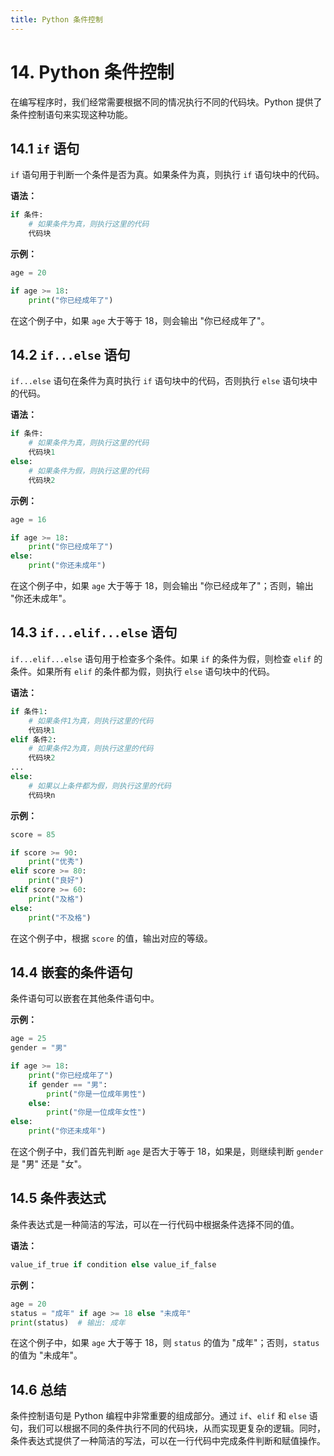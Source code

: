 ```yaml
---
title: Python 条件控制
---
```


# 14. Python 条件控制

在编写程序时，我们经常需要根据不同的情况执行不同的代码块。Python 提供了条件控制语句来实现这种功能。

## 14.1 `if` 语句

`if` 语句用于判断一个条件是否为真。如果条件为真，则执行 `if` 语句块中的代码。

**语法：**

```python
if 条件:
    # 如果条件为真，则执行这里的代码
    代码块
```

**示例：**

```python
age = 20

if age >= 18:
    print("你已经成年了")
```

在这个例子中，如果 `age` 大于等于 18，则会输出 "你已经成年了"。

## 14.2 `if...else` 语句

`if...else` 语句在条件为真时执行 `if` 语句块中的代码，否则执行 `else` 语句块中的代码。

**语法：**

```python
if 条件:
    # 如果条件为真，则执行这里的代码
    代码块1
else:
    # 如果条件为假，则执行这里的代码
    代码块2
```

**示例：**

```python
age = 16

if age >= 18:
    print("你已经成年了")
else:
    print("你还未成年")
```

在这个例子中，如果 `age` 大于等于 18，则会输出 "你已经成年了"；否则，输出 "你还未成年"。

## 14.3 `if...elif...else` 语句

`if...elif...else` 语句用于检查多个条件。如果 `if` 的条件为假，则检查 `elif` 的条件。如果所有 `elif` 的条件都为假，则执行 `else` 语句块中的代码。

**语法：**

```python
if 条件1:
    # 如果条件1为真，则执行这里的代码
    代码块1
elif 条件2:
    # 如果条件2为真，则执行这里的代码
    代码块2
...
else:
    # 如果以上条件都为假，则执行这里的代码
    代码块n
```

**示例：**

```python
score = 85

if score >= 90:
    print("优秀")
elif score >= 80:
    print("良好")
elif score >= 60:
    print("及格")
else:
    print("不及格")
```

在这个例子中，根据 `score` 的值，输出对应的等级。

## 14.4 嵌套的条件语句

条件语句可以嵌套在其他条件语句中。

**示例：**

```python
age = 25
gender = "男"

if age >= 18:
    print("你已经成年了")
    if gender == "男":
        print("你是一位成年男性")
    else:
        print("你是一位成年女性")
else:
    print("你还未成年")
```

在这个例子中，我们首先判断 `age` 是否大于等于 18，如果是，则继续判断 `gender` 是 "男" 还是 "女"。

## 14.5 条件表达式

条件表达式是一种简洁的写法，可以在一行代码中根据条件选择不同的值。

**语法：**

```python
value_if_true if condition else value_if_false
```

**示例：**

```python
age = 20
status = "成年" if age >= 18 else "未成年"
print(status)  # 输出: 成年
```

在这个例子中，如果 `age` 大于等于 18，则 `status` 的值为 "成年"；否则，`status` 的值为 "未成年"。

## 14.6 总结

条件控制语句是 Python 编程中非常重要的组成部分。通过 `if`、`elif` 和 `else` 语句，我们可以根据不同的条件执行不同的代码块，从而实现更复杂的逻辑。同时，条件表达式提供了一种简洁的写法，可以在一行代码中完成条件判断和赋值操作。
